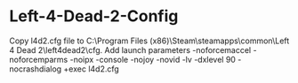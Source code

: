 # Left-4-Dead-2-Config
Copy l4d2.cfg file to C:\Program Files (x86)\Steam\steamapps\common\Left 4 Dead 2\left4dead2\cfg. 
Add launch parameters -noforcemaccel -noforcemparms -noipx -console -nojoy -novid -lv -dxlevel 90 -nocrashdialog +exec l4d2.cfg
